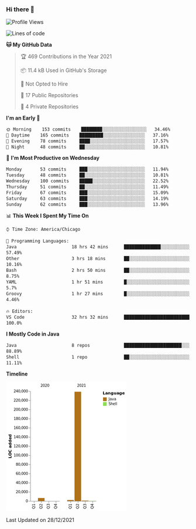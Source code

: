 ### Hi there 👋


<!--START_SECTION:waka-->
![Profile Views](http://img.shields.io/badge/Profile%20Views-0-blue)

![Lines of code](https://img.shields.io/badge/From%20Hello%20World%20I%27ve%20Written-249%20Thousand%20lines%20of%20code-blue)

**🐱 My GitHub Data** 

> 🏆 469 Contributions in the Year 2021
 > 
> 📦 11.4 kB Used in GitHub's Storage 
 > 
> 🚫 Not Opted to Hire
 > 
> 📜 17 Public Repositories 
 > 
> 🔑 4 Private Repositories  
 > 
**I'm an Early 🐤** 

```text
🌞 Morning    153 commits    ████████░░░░░░░░░░░░░░░░░   34.46% 
🌆 Daytime    165 commits    █████████░░░░░░░░░░░░░░░░   37.16% 
🌃 Evening    78 commits     ████░░░░░░░░░░░░░░░░░░░░░   17.57% 
🌙 Night      48 commits     ██░░░░░░░░░░░░░░░░░░░░░░░   10.81%

```
📅 **I'm Most Productive on Wednesday** 

```text
Monday       53 commits     ███░░░░░░░░░░░░░░░░░░░░░░   11.94% 
Tuesday      48 commits     ██░░░░░░░░░░░░░░░░░░░░░░░   10.81% 
Wednesday    100 commits    █████░░░░░░░░░░░░░░░░░░░░   22.52% 
Thursday     51 commits     ██░░░░░░░░░░░░░░░░░░░░░░░   11.49% 
Friday       67 commits     ███░░░░░░░░░░░░░░░░░░░░░░   15.09% 
Saturday     63 commits     ███░░░░░░░░░░░░░░░░░░░░░░   14.19% 
Sunday       62 commits     ███░░░░░░░░░░░░░░░░░░░░░░   13.96%

```


📊 **This Week I Spent My Time On** 

```text
⌚︎ Time Zone: America/Chicago

💬 Programming Languages: 
Java                     18 hrs 42 mins      ██████████████░░░░░░░░░░░   57.49% 
Other                    3 hrs 18 mins       ██░░░░░░░░░░░░░░░░░░░░░░░   10.16% 
Bash                     2 hrs 50 mins       ██░░░░░░░░░░░░░░░░░░░░░░░   8.75% 
YAML                     1 hr 51 mins        █░░░░░░░░░░░░░░░░░░░░░░░░   5.7% 
Groovy                   1 hr 27 mins        █░░░░░░░░░░░░░░░░░░░░░░░░   4.46%

🔥 Editors: 
VS Code                  32 hrs 32 mins      █████████████████████████   100.0%

```

**I Mostly Code in Java** 

```text
Java                     8 repos             ██████████████████████░░░   88.89% 
Shell                    1 repo              ██░░░░░░░░░░░░░░░░░░░░░░░   11.11%

```


**Timeline**

![Chart not found](https://raw.githubusercontent.com/powercasgamer/powercasgamer/master/charts/bar_graph.png) 


 Last Updated on 28/12/2021
<!--END_SECTION:waka-->
